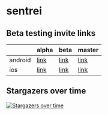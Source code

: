 # sentrei

## Beta testing invite links

|  | alpha | beta | master |
| --- | --- | --- | --- |
| android | [link](https://appdistribution.firebase.dev/i/dfq8XRGe) | [link](https://appdistribution.firebase.dev/i/hReUCAJq) | [link](https://appdistribution.firebase.dev/i/sXwACykq) |
| ios | [link](https://appdistribution.firebase.dev/i/QxDsYNoB) | [link](https://appdistribution.firebase.dev/i/NbqaJdfa) | [link](https://appdistribution.firebase.dev/i/bNpuzTfZ) |

## Stargazers over time

[![Stargazers over time](https://starchart.cc/sentrei/sentrei.svg)](https://starchart.cc/sentrei/sentrei)
